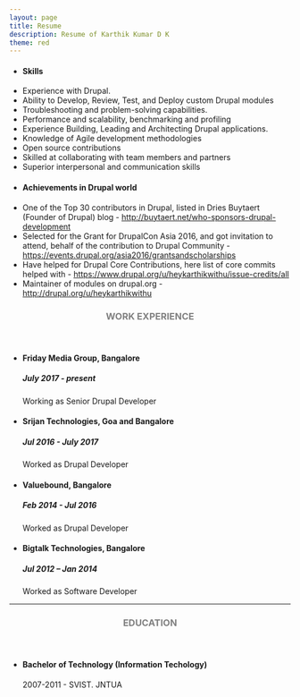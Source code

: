 ```yaml
---
layout: page
title: Resume
description: Resume of Karthik Kumar D K
theme: red
---
```

<!--#### With 5+ years of experience in web application development, implementation and having strong knowledge of technical specifications, workflow.-->

<!-- Skills -->
<section class="row">
	<!--<header class="col-md-3">-->
		<!--<h3 style="text-transform:uppercase;color:gray">Skills</h3>-->
	<!--</header>-->
	<div class="col-md-12">
		<div class="row">
			<div class="col-md-12">
				<ul class="list-group">
					<li class="list-group-item active"><h4><strong>Skills</strong></h4></li>
					<li class="list-group-item">Experience with Drupal.</li>
					<li class="list-group-item">Ability to Develop, Review, Test, and Deploy custom Drupal modules</li>
					<li class="list-group-item">Troubleshooting and problem-solving capabilities.</li>
					<li class="list-group-item">Performance and scalability, benchmarking and profiling</li>
					<li class="list-group-item">Experience Building, Leading and Architecting Drupal applications.</li>
					<li class="list-group-item">Knowledge of Agile development methodologies</li>
					<li class="list-group-item">Open source contributions</li>
					<li class="list-group-item">Skilled at collaborating with team members and partners</li>
					<li class="list-group-item">Superior interpersonal and communication skills</li>
				</ul>
			</div>
            <div class="col-md-12">
                <ul class="list-group">
                    <li class="list-group-item active"><h4><strong>Achievements in Drupal world</strong></h4></li>
                    <li class="list-group-item">One of the Top 30 contributors in Drupal, listed in Dries Buytaert (Founder of Drupal) blog - <a href="http://buytaert.net/who-sponsors-drupal-development" target="_blank">http://buytaert.net/who-sponsors-drupal-development</a></li>
                    <li class="list-group-item">Selected for the Grant for DrupalCon Asia 2016, and got invitation to attend, behalf of the contribution to Drupal Community - <a href="https://events.drupal.org/asia2016/grants­and­scholarships" target="_blank">https://events.drupal.org/asia2016/grants­and­scholarships</a></li>
                    <li class="list-group-item">Have helped for Drupal Core Contributions, here list of core commits helped with - <a href="https://www.drupal.org/u/heykarthikwithu/issue-credits/all" target="_blank">https://www.drupal.org/u/heykarthikwithu/issue-credits/all</a></li>
                    <li class="list-group-item">Maintainer of modules on drupal.org - <a href="http://drupal.org/u/heykarthikwithu" target="_blank">http://drupal.org/u/heykarthikwithu</a></li>
                </ul>
            </div>
		</div>
	</div>
</section>
<!--<hr/>-->
<!-- Work -->
<section class="row">
	<header class="col-md-3">
		<h3 style="text-transform:uppercase;color:gray">Work Experience</h3>
	</header>
	<div class="col-md-9">
		<ul>
			<li>
				<h4>Friday Media Group, Bangalore</h4>
				<h5>July 2017 - present</h5>
				<p>Working as Senior Drupal Developer</p>
			</li>
			<li>
				<h4>Srijan Technologies, Goa and Bangalore</h4>
				<h5>Jul 2016 - July 2017</h5>
				<p>Worked as Drupal Developer</p>
			</li>
			<li>
				<h4>Valuebound, Bangalore</h4>
				<h5>Feb 2014 - Jul 2016</h5>
				<p>Worked as Drupal Developer</p>
			</li>
			<li>
				<h4>Bigtalk Technologies, Bangalore</h4>
				<h5>Jul 2012 – Jan 2014</h5>
				<p>Worked as Software Developer</p>
			</li>
		</ul>
	</div>
</section>
<hr/>
<!-- Education -->
<section class="row">
	<header class="col-md-3">
		<h3 style="text-transform:uppercase;color:gray">Education</h3>
	</header>
	<div class="col-md-9">
		<ul>
			<li>
				<h4>Bachelor of Technology (Information Techology)</h4>
				<p>2007-2011 - SVIST. JNTUA</p>
			</li>
		</ul>
	</div>
</section>

